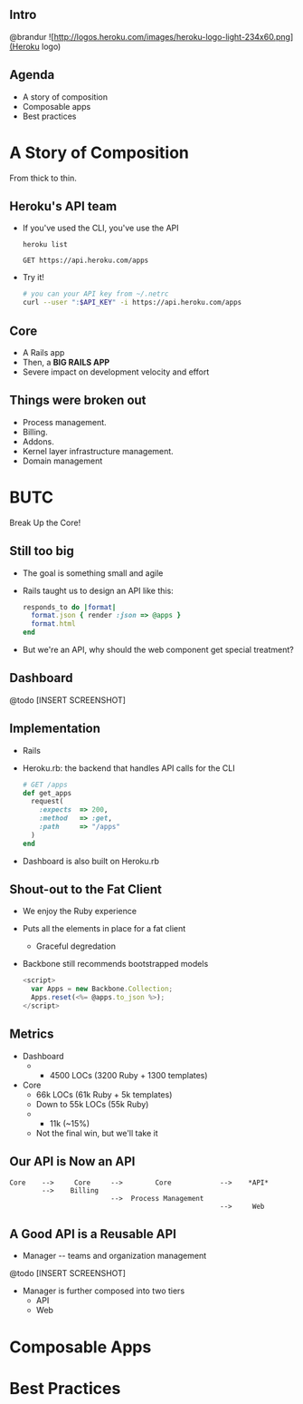 Intro
-----

@brandur
![http://logos.heroku.com/images/heroku-logo-light-234x60.png](Heroku logo)

Agenda
------

* A story of composition
* Composable apps
* Best practices

A Story of Composition
======================

From thick to thin.

Heroku's API team
-----------------

* If you've used the CLI, you've use the API

    ```
    heroku list
    ```

    ```
    GET https://api.heroku.com/apps
    ```

* Try it!

    ``` bash
    # you can your API key from ~/.netrc
    curl --user ":$API_KEY" -i https://api.heroku.com/apps
    ```

Core
----

* A Rails app
* Then, a **BIG RAILS APP**
* Severe impact on development velocity and effort

Things were broken out
----------------------

* Process management.
* Billing.
* Addons.
* Kernel layer infrastructure management.
* Domain management

BUTC
====

Break Up the Core!

Still too big
-------------

* The goal is something small and agile
* Rails taught us to design an API like this:

    ``` ruby
    responds_to do |format|
      format.json { render :json => @apps }
      format.html
    end
    ```

* But we're an API, why should the web component get special treatment?

Dashboard
---------

@todo
[INSERT SCREENSHOT]

Implementation
--------------

* Rails
* Heroku.rb: the backend that handles API calls for the CLI

    ``` ruby
    # GET /apps
    def get_apps
      request(
        :expects  => 200,
        :method   => :get,
        :path     => "/apps"
      )
    end
    ```

* Dashboard is also built on Heroku.rb

Shout-out to the Fat Client
---------------------------

* We enjoy the Ruby experience
* Puts all the elements in place for a fat client
    * Graceful degredation
* Backbone still recommends bootstrapped models

    ``` js
    <script>
      var Apps = new Backbone.Collection;
      Apps.reset(<%= @apps.to_json %>);
    </script>
    ```

Metrics
-------

* Dashboard
    * + 4500 LOCs (3200 Ruby + 1300 templates)
* Core
    * 66k LOCs (61k Ruby + 5k templates)
    * Down to 55k LOCs (55k Ruby)
    * - 11k (~15%)
    * Not the final win, but we'll take it

Our API is Now an API
---------------------

```
Core    -->     Core     -->        Core            -->    *API*
        -->    Billing
                         -->  Process Management
                                                    -->     Web
```

A Good API is a Reusable API
----------------------------

* Manager -- teams and organization management

@todo
[INSERT SCREENSHOT]

* Manager is further composed into two tiers
    * API
    * Web

Composable Apps
===============

Best Practices
==============

